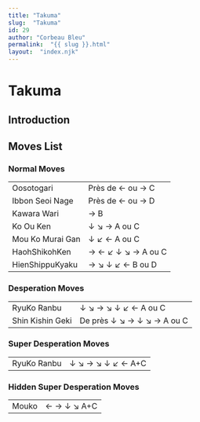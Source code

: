 ```yaml
---
title: "Takuma"
slug:  "Takuma"
id: 29
author: "Corbeau Bleu"
permalink:  "{{ slug }}.html"
layout:  "index.njk"
---
```


# Takuma

## Introduction

## Moves List

### Normal Moves

|                  |                    |
|------------------|--------------------|
| Oosotogari       | Près de ← ou → C   |
| Ibbon Seoi Nage  | Près de ← ou → D   |
| Kawara Wari      | → B                |
| Ko Ou Ken        | ↓ ↘ → A ou C       |
| Mou Ko Murai Gan | ↓ ↙ ← A ou C       |
| HaohShikohKen    | → ← ↙ ↓ ↘ → A ou C |
| HienShippuKyaku  | → ↘ ↓ ↙ ← B ou D   |

### Desperation Moves

|                  |                            |
|------------------|----------------------------|
| RyuKo Ranbu      | ↓ ↘ → ↘ ↓ ↙ ← A ou C       |
| Shin Kishin Geki | De près ↓ ↘ → ↓ ↘ → A ou C |

### Super Desperation Moves

|             |                   |
|-------------|-------------------|
| RyuKo Ranbu | ↓ ↘ → ↘ ↓ ↙ ← A+C |

### Hidden Super Desperation Moves

|       |             |
|-------|-------------|
| Mouko | ← → ↓ ↘ A+C |
